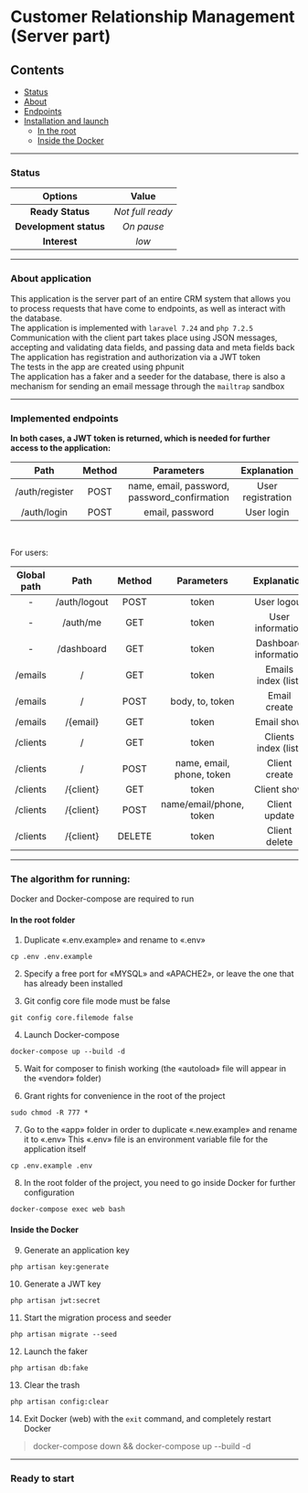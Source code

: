 # Customer Relationship Management (Server part)

## Contents

* [Status](#status)
* [About](#about)
* [Endpoints](#endpoints)
* [Installation and launch](#installation)
  * [In the root](#root)
  * [Inside the Docker](#docker)
<hr>

### Status <a name="status"></a>

|        Options         |      Value       |
|:----------------------:|:----------------:|
|    **Ready Status**    | _Not full ready_ |
| **Development status** |    _On pause_    |
|      **Interest**      |      _low_       |
<hr>

### About application <a name="about"></a>

This application is the server part of an entire CRM system that allows you to process requests that have come to endpoints, as well as interact with the database.<br>
The application is implemented with ```laravel 7.24``` and ```php 7.2.5```<br>
Communication with the client part takes place using JSON messages, accepting and validating data fields, and passing data and meta fields back<br>
The application has registration and authorization via a JWT token<br>
The tests in the app are created using phpunit <br>
The application has a faker and a seeder for the database, there is also a mechanism for sending an email message through the ```mailtrap``` sandbox
<hr>

### Implemented endpoints <a name="endpoints"></a>

**In both cases, a JWT token is returned, which is needed for further access to the application:**

|      Path      | Method |                  Parameters                  |    Explanation    |
|:--------------:|:------:|:--------------------------------------------:|:-----------------:|
| /auth/register |  POST  | name, email, password, password_confirmation | User registration |
|  /auth/login   |  POST  |               email, password                |    User login     |
<br>

For users:

| Global path |     Path     | Method |        Parameters         |      Explanation      |
|:-----------:|:------------:|:------:|:-------------------------:|:---------------------:|
|      -      | /auth/logout |  POST  |           token           |      User logout      |
|      -      |   /auth/me   |  GET   |           token           |   User information    |
|      -      |  /dashboard  |  GET   |           token           | Dashboard information |
|   /emails   |      /       |  GET   |           token           |  Emails index (list)  |
|   /emails   |      /       |  POST  |      body, to, token      |     Email create      |
|   /emails   |   /{email}   |  GET   |           token           |      Email show       |
|  /clients   |      /       |  GET   |           token           | Clients index (list)  |
|  /clients   |      /       |  POST  | name, email, phone, token |     Client create     |
|  /clients   |  /{client}   |  GET   |           token           |      Client show      |
|  /clients   |  /{client}   |  POST  |  name/email/phone, token  |     Client update     |
|  /clients   |  /{client}   | DELETE |           token           |     Client delete     |
<hr>

### The algorithm for running: <a name="installation"></a>

Docker and Docker-compose are required to run

#### In the root folder <a name="root"></a>

1. Duplicate «.env.example» and rename to «.env»
```
cp .env .env.example 
```

2. Specify a free port for «MYSQL» and «APACHE2», or leave the one that has already been installed

3. Git config core file mode must be false
```
git config core.filemode false
```

4. Launch Docker-compose
```
docker-compose up --build -d
```

5. Wait for composer to finish working (the «autoload» file will appear in the «vendor» folder)

6. Grant rights for convenience in the root of the project
```
sudo chmod -R 777 *
```

7. Go to the «app» folder in order to duplicate «.new.example» and rename it to «.env» This «.env» file is an environment variable file for the application itself
```
cp .env.example .env
```

8. In the root folder of the project, you need to go inside Docker for further configuration
```
docker-compose exec web bash
```

#### Inside the Docker <a name="docker"></a>

9. Generate an application key
```
php artisan key:generate
```

10. Generate a JWT key
```
php artisan jwt:secret
```

11. Start the migration process and seeder
```
php artisan migrate --seed
```

12. Launch the faker
```
php artisan db:fake
```

13. Clear the trash
```
php artisan config:clear
```

14. Exit Docker (web) with the
    ```exit``` command, and completely restart Docker
> docker-compose down && docker-compose up --build -d
<hr>

### Ready to start
